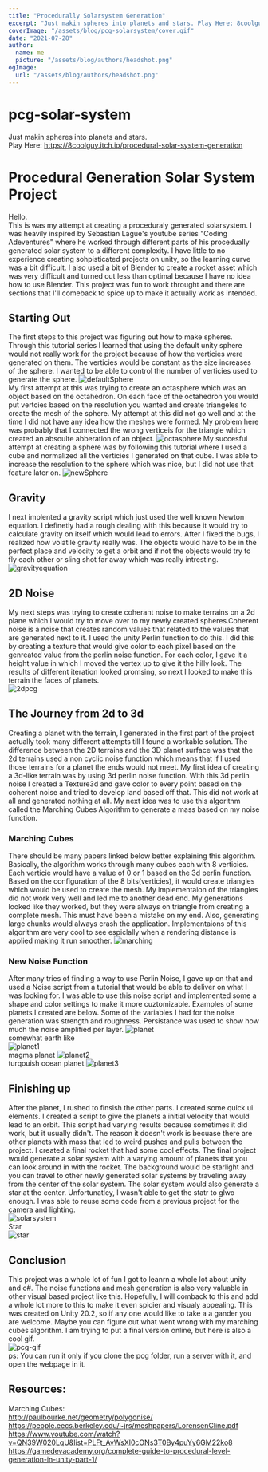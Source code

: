 ```yaml
---
title: "Procedurally Solarsystem Generation"
excerpt: "Just makin spheres into planets and stars. Play Here: 8coolguy.itch.io/procedural-solar-system-generation"
coverImage: "/assets/blog/pcg-solarsystem/cover.gif"
date: "2021-07-28"
author:
  name: me
  picture: "/assets/blog/authors/headshot.png"
ogImage:
  url: "/assets/blog/authors/headshot.png"
---
```

# pcg-solar-system
Just makin spheres into planets and stars.    
Play Here: https://8coolguy.itch.io/procedural-solar-system-generation


# Procedural Generation Solar System Project   
Hello.    
This is was my attempt at creating a proceduraly generated solarsystem. I was heavily inspired by Sebastian Lague's youtube series "Coding Adeventures"  where he worked through different parts of his procedually generated solar system to a different complexity. I have little to no experience creating sohpisticated projects on unity, so the learning curve was a bit difficult.
I also used a bit of Blender to create a rocket asset which was very difficult and turned out less than optimal because I have no idea how to use Blender. This project was fun to work throught and there are sections that I'll comeback to spice up to make it actually work as intended.   

## Starting Out
The first steps to this project was figuring out how to make spheres. Through this tutorial series I learned that using the default unity sphere would not really work for the project because of
how the verticies were generated on them. The  verticies would be constant as the size increases of the sphere. I wanted to be able to control the number of verticies used to generate the sphere.
![defaultSphere](https://github.com/8coolguy/pcg-solar-system/blob/master/Images/defaultSphere.png)   
My first attempt at this was trying to create an octasphere which was an object based on the octahedron. On each face of the octahedron you would put vertcies based on the resolution you wanted and create triangeles to create the mesh of 
the sphere. My attempt at this did not go well and at the time I did not have any idea how the meshes were formed. My problem here was probably that I connected the wrong verticeis for the triangle which created an absoulte abberation of an object. 
![octasphere](https://github.com/8coolguy/pcg-solar-system/blob/master/Images/octasphere.png)
My succesful attempt at creating a sphere was by following this tutorial where I used a cube and normalized all the verticies I generated on that cube. I was able to increase the resolution to the sphere which was nice, but I did not use that feature later on.
![newSphere](https://github.com/8coolguy/pcg-solar-system/blob/master/Images/newSphere.png)   

## Gravity
I next implented a gravity script which just used the well known Newton equation. I definetly had a rough dealing with this because it would try to calculate gravity on itself which would lead to errors. 
After I fixed the bugs, I realized how volatile gravity really was. The objects would have to be in the perfect place and velocity to get a orbit and if not the objects would try to fly each other or sling shot far away which 
was really intresting.   
![gravityequation](https://github.com/8coolguy/pcg-solar-system/blob/master/Images/gravityequation.png)
## 2D Noise   
My next steps was trying to create coherant noise to make terrains on a 2d plane which I would try to move over to my newly created spheres.Coherent noise is a noise that creates random values that related to the values that are generated next to it. I used the unity Perlin function to do this. I did this by creating a texture that would give color to each pixel based on the genreated value from the perlin noise function. For each color, I gave it a height value in which I moved the vertex up to give it the hilly look. The results of different iteration looked promsing, so next I looked to make this terrain the faces of planets.    
![2dpcg](https://github.com/8coolguy/pcg-solar-system/blob/master/Images/2dpcg.png)   

## The Journey from 2d to 3d
Creating a planet with the terrain, I generated in the first part of the project actually took many different attempts till I found a workable solution. The difference between the 2D terrains and the 3D planet surface was that the 2d terrains used a non cyclic noise function which means that if I used those terrains for a planet the ends would not meet. My first idea of creating a 3d-like terrain was by using 3d perlin noise function. With this 3d perlin noise I created a Texture3d and gave color to every point based on the coherent noise and tried to develop land based off that. This did not work at all and generated nothing at all.  My next idea was to use this algorithm called the Marching Cubes Algorithm to generate a mass based on my noise function.   
### Marching Cubes
There should be many papers linked below better explaining this algorithm. Basically, the algorithm works through many cubes each with 8 verticies. Each verticie would have a value of 0 or 1 based on the 3d perlin function. Based on the configuration of the 8 bits(verticies), it would create triangles which would be used to create the mesh. My implementaion of the triangles did not work very well and led me to another dead end. My generations looked like they worked, but they were always on triangle from creating a complete mesh. This must have been a mistake on my end. Also, generating large chunks would always crash the application. Implementaions of this algorithm are very cool to see espiclally when a rendering distance is applied making it run smoother. 
![marching](https://github.com/8coolguy/pcg-solar-system/blob/master/Images/marching.png)

### New Noise Function
After many tries of finding a way to use Perlin Noise, I gave up on that and used a Noise script from a tutorial that would be able to deliver on what I was looking for. I was able to use this noise script and implemented some a shape and color settings to make it more cuztomizable. Examples of some planets I created are below. Some of the variables I had for the noise generation was strength and roughness. Persistance was used to show how much the noise amplified per layer.
![planet](https://github.com/8coolguy/pcg-solar-system/blob/master/Images/planet.png)      
somewhat earth like    
![planet1](https://github.com/8coolguy/pcg-solar-system/blob/master/Images/planet1.png)         
magma planet
![planet2](https://github.com/8coolguy/pcg-solar-system/blob/master/Images/planet2.png)       
turqouish ocean planet
![planet3](https://github.com/8coolguy/pcg-solar-system/blob/master/Images/planet3.png)   

## Finishing up
After the planet, I rushed to finsish the other parts. I created some quick ui elements. I created a script to give the planets a initial velocity that would lead to an orbit. This script had varying results because sometimes it did work, but it usually didn't. The reason it doesn't work is becuase there are other planets with mass that led to weird pushes and pulls between the project. I created a final rocket that had some cool effects. The final project would generate a solar system with a varying amount of planets that 
you can look around in with the rocket. The background would be starlight and you can travel to other newly generated solar systems by traveling away from the center of the solar system. The solar system would also generate a star at the center. Unfortunatley, I wasn't able to get the statr to glwo enough. I was able to reuse some code from a previous project for the camera and lighting.    
![solarsystem](https://github.com/8coolguy/pcg-solar-system/blob/master/Images/solarsystem.png)   
Star   
![star](https://github.com/8coolguy/pcg-solar-system/blob/master/Images/star.png)   

## Conclusion   
This project was a whole lot of fun I got to leanrn a whole lot about unity and c#. The noise functions and mesh generation is also very valuable in other visual based project like this. Hopefully, I will comback to this and add a whole lot more to this to make it even spicier and visualy appealing. This was created on Unity 20.2, so if any one would like to take a a gander you are welcome. Maybe you can figure out what went wrong with my marching cubes algorithm. I am trying to put a final version online, but here is also a cool gif.   
![pcg-gif](https://github.com/8coolguy/pcg-solar-system/blob/master/Images/pcg-gif.gif)    
ps: You can run it only if you clone the pcg folder, run a server with it, and open the webpage in it.   
## Resources:   
Marching Cubes:    
http://paulbourke.net/geometry/polygonise/   
https://people.eecs.berkeley.edu/~jrs/meshpapers/LorensenCline.pdf   
https://www.youtube.com/watch?v=QN39W020LqU&list=PLFt_AvWsXl0cONs3T0By4puYy6GM22ko8   
https://gamedevacademy.org/complete-guide-to-procedural-level-generation-in-unity-part-1/


